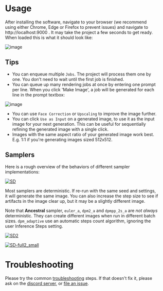 # Usage
After installing the software, navigate to your browser (we recommend using either Chrome, Edge or Firefox to prevent issues) and navigate to http://localhost:9000 . It may take the project a few seconds to get ready.
When loaded this is what it should look like:

![image](https://user-images.githubusercontent.com/110454200/213924983-b8e5261a-8545-444c-a8be-271a495f145f.png)

## Tips
* You can enqueue multiple `Jobs`. The project will process them one by one. You don't need to wait until the first job is finished.
* You can queue up many rendering jobs at once by entering one prompt per line. When you click 'Make Image', a job will be generated for each line in the prompt textbox:

![image](https://user-images.githubusercontent.com/110454200/213926311-ba9286d1-00c6-4862-8ba3-6d1f4762e1d5.png)

* You can use `Face Correction` or `Upscaling` to improve the image further.
* You can click `Use as Input` on a generated image, to use it as the input image for your next generation. This can be useful for sequentially refining the generated image with a single click.
* Images with the same aspect ratio of your generated image work best. E.g. 1:1 if you're generating images sized 512x512.

## Samplers

Here is a rough overview of the behaviors of different sampler implementations:

[![SD](https://user-images.githubusercontent.com/7282547/222912410-32e65aef-317f-4f35-89bd-45d92569c317.jpg)](https://user-images.githubusercontent.com/7282547/222912410-32e65aef-317f-4f35-89bd-45d92569c317.jpg)

Most samplers are deterministic. If re-run with the same seed and settings, it will generate the same image. You can also increase the step size to see if artifacts in the image clear up, but it may be a slightly different image.

Note that **Ancestral** sampler, `euler_a`, `dpm2_a` and `dpmpp_2s_a` are *not always* deterministic. They can create different images when run in different batch sizes. 
`dpm_adaptive` use an automatic steps count algorithm, ignoring the user Inference Steps setting.

[![SD2](https://user-images.githubusercontent.com/7282547/222918227-052d5c8f-f6db-4bcb-bfe8-2902228171db.jpg)](https://user-images.githubusercontent.com/7282547/222918227-052d5c8f-f6db-4bcb-bfe8-2902228171db.jpg)

[![SD-full2_small](https://user-images.githubusercontent.com/7282547/222985489-b14b160f-ea79-464f-80f7-45092f5b35f9.jpg)](https://user-images.githubusercontent.com/7282547/222985489-b14b160f-ea79-464f-80f7-45092f5b35f9.jpg)

# Troubleshooting
Please try the common [troubleshooting](https://github.com/cmdr2/stable-diffusion-ui/wiki/Troubleshooting) steps. If that doesn't fix it, please ask on the [discord server](https://discord.com/invite/u9yhsFmEkB), or [file an issue](https://github.com/cmdr2/stable-diffusion-ui/issues).